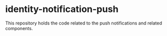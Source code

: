 # identity-notification-push
This repository holds the code related to the push notifications and related components.
